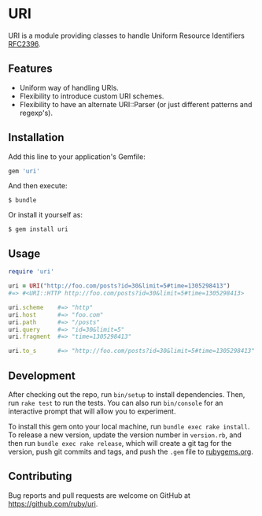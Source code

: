 # URI

URI is a module providing classes to handle Uniform Resource Identifiers [RFC2396](http://tools.ietf.org/html/rfc2396).

## Features

* Uniform way of handling URIs.
* Flexibility to introduce custom URI schemes.
* Flexibility to have an alternate URI::Parser (or just different patterns and regexp's).

## Installation

Add this line to your application's Gemfile:

```ruby
gem 'uri'
```

And then execute:

    $ bundle

Or install it yourself as:

    $ gem install uri

## Usage

```ruby
require 'uri'

uri = URI("http://foo.com/posts?id=30&limit=5#time=1305298413")
#=> #<URI::HTTP http://foo.com/posts?id=30&limit=5#time=1305298413>

uri.scheme    #=> "http"
uri.host      #=> "foo.com"
uri.path      #=> "/posts"
uri.query     #=> "id=30&limit=5"
uri.fragment  #=> "time=1305298413"

uri.to_s      #=> "http://foo.com/posts?id=30&limit=5#time=1305298413"
```

## Development

After checking out the repo, run `bin/setup` to install dependencies. Then, run `rake test` to run the tests. You can also run `bin/console` for an interactive prompt that will allow you to experiment.

To install this gem onto your local machine, run `bundle exec rake install`. To release a new version, update the version number in `version.rb`, and then run `bundle exec rake release`, which will create a git tag for the version, push git commits and tags, and push the `.gem` file to [rubygems.org](https://rubygems.org).

## Contributing

Bug reports and pull requests are welcome on GitHub at https://github.com/ruby/uri.
